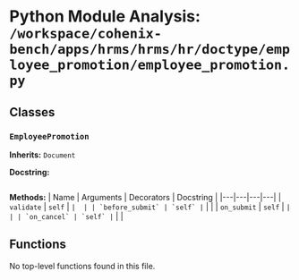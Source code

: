 # Python Module Analysis: `/workspace/cohenix-bench/apps/hrms/hrms/hr/doctype/employee_promotion/employee_promotion.py`

## Classes

### `EmployeePromotion`
**Inherits:** `Document`


**Docstring:**
```

```

**Methods:**
| Name | Arguments | Decorators | Docstring |
|---|---|---|---|
| `validate` | `self` | `` |  |
| `before_submit` | `self` | `` |  |
| `on_submit` | `self` | `` |  |
| `on_cancel` | `self` | `` |  |





## Functions

No top-level functions found in this file.
